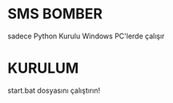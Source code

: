 # SMS BOMBER 
sadece Python Kurulu Windows PC'lerde çalışır

# KURULUM 
start.bat dosyasını çalıştırın!
